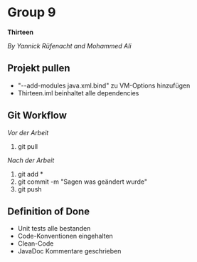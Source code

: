 # Group 9

**Thirteen**

*By Yannick Rüfenacht and Mohammed Ali*


## **Projekt pullen**
* "--add-modules java.xml.bind" zu VM-Options hinzufügen
* Thirteen.iml beinhaltet alle dependencies


## Git Workflow
*Vor der Arbeit*

1. git pull

*Nach der Arbeit*

1. git add *
2. git commit -m "Sagen was geändert wurde"
3. git push


## Definition of Done
* Unit tests alle bestanden
* Code-Konventionen eingehalten
* Clean-Code
* JavaDoc Kommentare geschrieben